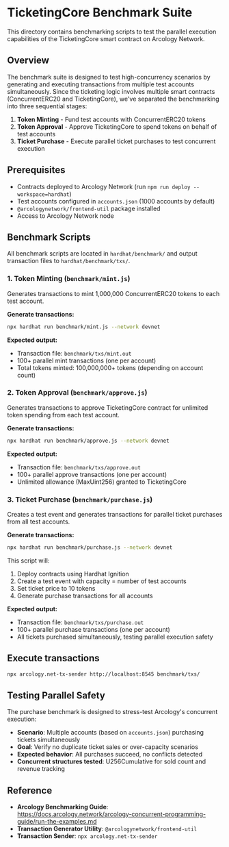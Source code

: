 # TicketingCore Benchmark Suite

This directory contains benchmarking scripts to test the parallel execution capabilities of the TicketingCore smart contract on Arcology Network.

## Overview

The benchmark suite is designed to test high-concurrency scenarios by generating and executing transactions from multiple test accounts simultaneously. Since the ticketing logic involves multiple smart contracts (ConcurrentERC20 and TicketingCore), we've separated the benchmarking into three sequential stages:

1. **Token Minting** - Fund test accounts with ConcurrentERC20 tokens
2. **Token Approval** - Approve TicketingCore to spend tokens on behalf of test accounts
3. **Ticket Purchase** - Execute parallel ticket purchases to test concurrent execution

## Prerequisites

- Contracts deployed to Arcology Network (run `npm run deploy --workspace=hardhat`)
- Test accounts configured in `accounts.json` (1000 accounts by default)
- `@arcologynetwork/frontend-util` package installed
- Access to Arcology Network node

## Benchmark Scripts

All benchmark scripts are located in `hardhat/benchmark/` and output transaction files to `hardhat/benchmark/txs/`.

### 1. Token Minting (`benchmark/mint.js`)

Generates transactions to mint 1,000,000 ConcurrentERC20 tokens to each test account.

**Generate transactions:**

```bash
npx hardhat run benchmark/mint.js --network devnet
```

**Expected output:**

- Transaction file: `benchmark/txs/mint.out`
- 100+ parallel mint transactions (one per account)
- Total tokens minted: 100,000,000+ tokens (depending on account count)

### 2. Token Approval (`benchmark/approve.js`)

Generates transactions to approve TicketingCore contract for unlimited token spending from each test account.

**Generate transactions:**

```bash
npx hardhat run benchmark/approve.js --network devnet
```

**Expected output:**

- Transaction file: `benchmark/txs/approve.out`
- 100+ parallel approve transactions (one per account)
- Unlimited allowance (MaxUint256) granted to TicketingCore

### 3. Ticket Purchase (`benchmark/purchase.js`)

Creates a test event and generates transactions for parallel ticket purchases from all test accounts.

**Generate transactions:**

```bash
npx hardhat run benchmark/purchase.js --network devnet
```

This script will:

1. Deploy contracts using Hardhat Ignition
2. Create a test event with capacity = number of test accounts
3. Set ticket price to 10 tokens
4. Generate purchase transactions for all accounts

**Expected output:**

- Transaction file: `benchmark/txs/purchase.out`
- 100+ parallel purchase transactions (one per account)
- All tickets purchased simultaneously, testing parallel execution safety

## Execute transactions

```bash
npx arcology.net-tx-sender http://localhost:8545 benchmark/txs/
```

## Testing Parallel Safety

The purchase benchmark is designed to stress-test Arcology's concurrent execution:

- **Scenario**: Multiple accounts (based on `accounts.json`) purchasing tickets simultaneously
- **Goal**: Verify no duplicate ticket sales or over-capacity scenarios
- **Expected behavior**: All purchases succeed, no conflicts detected
- **Concurrent structures tested**: U256Cumulative for sold count and revenue tracking

## Reference

- **Arcology Benchmarking Guide**: https://docs.arcology.network/arcology-concurrent-programming-guide/run-the-examples.md
- **Transaction Generator Utility**: `@arcologynetwork/frontend-util`
- **Transaction Sender**: `npx arcology.net-tx-sender`
